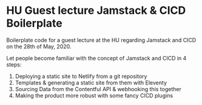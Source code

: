 # HU Guest lecture Jamstack & CICD Boilerplate
Boilerplate code for a guest lecture at the HU regarding Jamstack and CICD on the 28th of May, 2020.

Let people become familiar with the concept of Jamstack and CICD in 4 steps:
1. Deploying a static site to Netlify from a git repository
2. Templates & generating a static site from them with Eleventy
3. Sourcing Data from the Contentful API & webhooking this together
4. Making the product more robust with some fancy CICD plugins
